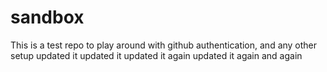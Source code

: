 # sandbox

This is a test repo to play around with github authentication, and any other setup
updated it
updated it
updated it again
updated it again
and again

